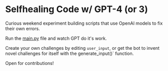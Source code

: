 # Selfhealing Code w/ GPT-4 (or 3)

Curious weekend experiment building scripts that use OpenAI models to fix their own errors.

Run the [main.py](selfheal-py-2/main.py) file and watch GPT do it's work.

Create your own challenges by editing `user_input`, or get the bot to invent novel challenges for itself with the generate_input()` function.

Open for contributions!
